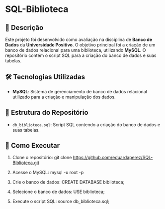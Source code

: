 # SQL-Biblioteca

## 📖 Descrição

Este projeto foi desenvolvido como avaliação na disciplina de **Banco de Dados** da **Universidade Positivo**. O objetivo principal foi a criação de um banco de dados relacional para uma biblioteca, utilizando **MySQL**. O repositório contém o script SQL para a criação do banco de dados e suas tabelas.

## 🛠 Tecnologias Utilizadas

- **MySQL**: Sistema de gerenciamento de banco de dados relacional utilizado para a criação e manipulação dos dados.

## 📂 Estrutura do Repositório

- `db_biblioteca.sql`: Script SQL contendo a criação do banco de dados e suas tabelas.

## 🚀 Como Executar

1. Clone o repositório:
   git clone https://github.com/eduardaperez/SQL-Biblioteca.git
   
3. Acesse o MySQL:
  mysql -u root -p

4. Crie o banco de dados:
  CREATE DATABASE biblioteca;

5. Selecione o banco de dados:
  USE biblioteca;

6. Execute o script SQL:
  source db_biblioteca.sql;
